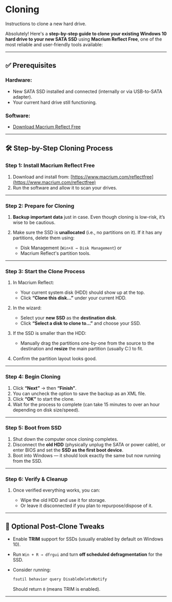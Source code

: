 # Cloning
Instructions to clone a new hard drive.

Absolutely! Here's a **step-by-step guide to clone your existing Windows 10 hard drive to your new SATA SSD** using **Macrium Reflect Free**, one of the most reliable and user-friendly tools available:

---

## ✅ Prerequisites

### Hardware:

* New SATA SSD installed and connected (internally or via USB-to-SATA adapter).
* Your current hard drive still functioning.

### Software:

* [Download Macrium Reflect Free](https://www.macrium.com/reflectfree)

---

## 🛠 Step-by-Step Cloning Process

### **Step 1: Install Macrium Reflect Free**

1. Download and install from: [https://www.macrium.com/reflectfree](https://www.macrium.com/reflectfree)
2. Run the software and allow it to scan your drives.

---

### **Step 2: Prepare for Cloning**

1. **Backup important data** just in case. Even though cloning is low-risk, it’s wise to be cautious.
2. Make sure the SSD is **unallocated** (i.e., no partitions on it). If it has any partitions, delete them using:

   * Disk Management (`Win+X → Disk Management`) or
   * Macrium Reflect's partition tools.

---

### **Step 3: Start the Clone Process**

1. In Macrium Reflect:

   * Your current system disk (HDD) should show up at the top.
   * Click **“Clone this disk...”** under your current HDD.

2. In the wizard:

   * Select your **new SSD** as the **destination disk**.
   * Click **“Select a disk to clone to…”** and choose your SSD.

3. If the SSD is smaller than the HDD:

   * Manually drag the partitions one-by-one from the source to the destination and **resize** the main partition (usually C:) to fit.

4. Confirm the partition layout looks good.

---

### **Step 4: Begin Cloning**

1. Click **“Next”** → then **“Finish”**.
2. You can uncheck the option to save the backup as an XML file.
3. Click **“OK”** to start the clone.
4. Wait for the process to complete (can take 15 minutes to over an hour depending on disk size/speed).

---

### **Step 5: Boot from SSD**

1. Shut down the computer once cloning completes.
2. Disconnect the **old HDD** (physically unplug the SATA or power cable), or enter BIOS and set the **SSD as the first boot device**.
3. Boot into Windows — it should look exactly the same but now running from the SSD.

---

### **Step 6: Verify & Cleanup**

1. Once verified everything works, you can:

   * Wipe the old HDD and use it for storage.
   * Or leave it disconnected if you plan to repurpose/dispose of it.

---

## 🧼 Optional Post-Clone Tweaks

* Enable **TRIM** support for SSDs (usually enabled by default on Windows 10).
* Run `Win + R → dfrgui` and turn **off scheduled defragmentation** for the SSD.
* Consider running:

  ```powershell
  fsutil behavior query DisableDeleteNotify
  ```

  Should return `0` (means TRIM is enabled).

---
